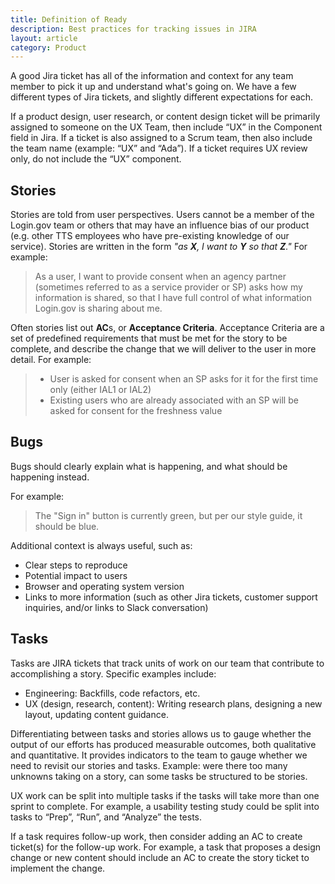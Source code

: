 ```yaml
---
title: Definition of Ready
description: Best practices for tracking issues in JIRA
layout: article
category: Product
---
```


A good Jira ticket has all of the information and context for any team member
to pick it up and understand what's going on. We have a few different types of
Jira tickets, and slightly different expectations for each.

If a product design, user research, or content design ticket will be primarily assigned to someone on the UX Team, then include “UX” in the Component field in Jira. If a ticket is also assigned to a Scrum team, then also include the team name (example: “UX” and “Ada”). If a ticket requires UX review only, do not include the “UX” component.

## Stories

Stories are told from user perspectives. Users cannot be a member of the Login.gov
team or others that may have an influence bias of our product (e.g. other TTS employees who have pre-existing knowledge of our service). Stories are written in the form *"as **X**, I want to **Y** so that **Z**."*
For example:

> As a user, I want to provide consent when an agency partner (sometimes referred to as a service provider or SP) asks how my  information is shared, so that I have full control of what information Login.gov is sharing about me.

Often stories list out **AC**s, or **Acceptance Criteria**. Acceptance Criteria are a set of predefined requirements that must be met for the story to be complete, and describe the change that we will deliver to the user in more detail. For example:

> - User is asked for consent when an SP asks for it for the first time only
  (either IAL1 or IAL2)
> - Existing users who are already associated with an SP will be asked for consent
  for the freshness value


## Bugs

Bugs should clearly explain what is happening, and what should be happening
instead.

For example:

> The "Sign in" button is currently green, but per our style guide, it should be
> blue.

Additional context is always useful, such as:

- Clear steps to reproduce
- Potential impact to users
- Browser and operating system version
- Links to more information (such as other Jira tickets, customer support inquiries, and/or links to Slack conversation)

## Tasks

Tasks are JIRA tickets that track units of work on our team that contribute to accomplishing a story. Specific examples include:
* Engineering: Backfills, code refactors, etc.
* UX (design, research, content): Writing research plans, designing a new layout, updating content guidance.

Differentiating between tasks and stories allows us to gauge whether the output of our efforts has produced measurable outcomes, both qualitative and quantitative. It provides indicators to the team to gauge whether we need to revisit our stories and tasks. Example: were there too many unknowns taking on a story, can some tasks be structured to be stories.

UX work can be split into multiple tasks if the tasks will take more than one sprint to complete. For example, a usability testing study could be split into tasks to “Prep”, “Run”, and “Analyze” the tests.

If a task requires follow-up work, then consider adding an AC to create ticket(s) for the follow-up work. For example, a task that proposes a design change or new content should include an AC to create the story ticket to implement the change.
